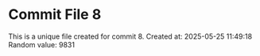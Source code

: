 # Commit File 8

This is a unique file created for commit 8.
Created at: 2025-05-25 11:49:18
Random value: 9831
